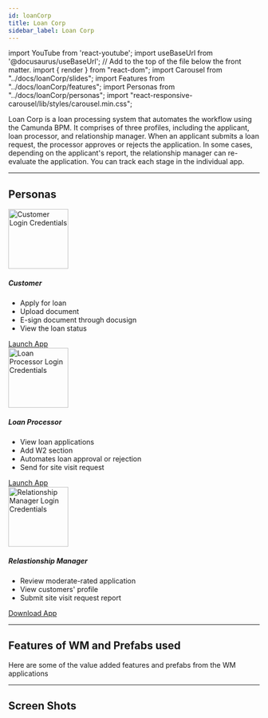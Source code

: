 ```yaml
---
id: loanCorp
title: Loan Corp
sidebar_label: Loan Corp
---
```


import YouTube from 'react-youtube';
import useBaseUrl from '@docusaurus/useBaseUrl'; // Add to the top of the file below the front matter.
import { render } from "react-dom";
import Carousel from "../docs/loanCorp/slides";
import Features from "../docs/loanCorp/features";
import Personas from "../docs/loanCorp/personas";
import "react-responsive-carousel/lib/styles/carousel.min.css";


<!-- ## Introduction -->

Loan Corp is a loan processing system that automates the workflow using the Camunda BPM. It comprises of three profiles, including the applicant, loan processor, and relationship manager. When an applicant submits a loan request, the processor approves or rejects the application. In some cases, depending on the applicant's report, the relationship manager can re-evaluate the application. You can track each stage in the individual app. 


---



## Personas

<!-- <Personas /> -->

<section>
  <div className="container">
    <div className="row">
      <div className="col card text--center margin--sm padding--none">
        <div className="card__body">
          <img alt="Customer Login Credentials" src={useBaseUrl('/img/loanCorp/customer.png')} height="120px"/>
          <h5 className="margin-bottom--xs">Customer</h5>
            <ul className="text--left card-body-descp">
              <li>Apply for loan</li>
              <li>Upload document</li>
              <li>E-sign document through docusign</li>
              <li>View the loan status</li>
            </ul>
          <a href="https://apps.wavemakeronline.com/Herdius/#/myAccount" target="_blank" className="button button--primary button--outline margin-bottom--md">Launch App</a>
        </div>
      </div>
      <div className="col card text--center margin--sm padding--none">
        <div className="card__body">            
          <img alt="Loan Processor Login Credentials" src={useBaseUrl('/img/loanCorp/loan_processor.png')} height="120px"/>
          <h5 className="margin-bottom--xs">Loan Processor</h5>
            <ul className="text--left card-body-descp">
              <li>View loan applications</li>  
              <li>Add W2 section</li>
              <li>Automates loan approval or rejection</li>
              <li>Send for site visit request</li>
            </ul>
          <a href="https://apps.wavemakeronline.com/LoanProcessor/#/Main" target="_blank" className="button button--primary button--outline margin-bottom--md">Launch App</a>
        </div>
      </div>
      <div className="col card text--center margin--sm padding--none">
        <div className="card__body">
          <img alt="Relationship Manager Login Credentials" src={useBaseUrl('/img/loanCorp/relationship_manager.png')} height="120px"/>
          <h5 className="margin-bottom--xs">Relastionship Manager</h5>
            <ul className="text--left margin-bottom--md card-body-descp">
              <li>Review moderate-rated application</li>  
              <li>View customers' profile</li>
              <li>Submit site visit request report</li>
            </ul>
          <a href={useBaseUrl('/loanCorp/RM.apk')} target="_blank" download className="button button--primary button--outline margin-bottom--md margin-top--xs">Download App</a>
        </div>
      </div>
    </div>
  </div>
</section>


---


## Features of WM and Prefabs used

Here are some of the value added features and prefabs from the WM applications

<Features />


---


## Screen Shots

<Carousel />


<!-- 
## User Flow of App

![alt text](/img/loanCorp/workflow.svg 'User Flow of Loan Corp App')

--- -->

<!-- 
## Videos

<YouTube videoId="Fhie1OW8SOY" /> -->


